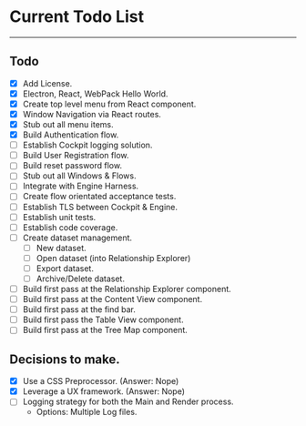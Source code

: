 # Current Todo List
- - -
## Todo
* [X] Add License.
* [X] Electron, React, WebPack Hello World.
* [X] Create top level menu from React component.
* [X] Window Navigation via React routes.
* [X] Stub out all menu items.
* [X] Build Authentication flow.
* [ ] Establish Cockpit logging solution.
* [ ] Build User Registration flow.
* [ ] Build reset password flow.
* [ ] Stub out all Windows & Flows.
* [ ] Integrate with Engine Harness.
* [ ] Create flow orientated acceptance tests.
* [ ] Establish TLS between Cockpit & Engine.
* [ ] Establish unit tests.
* [ ] Establish code coverage.
* [ ] Create dataset management.
  * [ ] New dataset.
  * [ ] Open dataset (into Relationship Explorer)
  * [ ] Export dataset.
  * [ ] Archive/Delete dataset.
* [ ] Build first pass at the Relationship Explorer component.
* [ ] Build first pass at the Content View component.
* [ ] Build first pass at the find bar.
* [ ] Build first pass the Table View component.
* [ ] Build first pass at the Tree Map component.

## Decisions to make.
* [X] Use a CSS Preprocessor. (Answer: Nope)
* [X] Leverage a UX framework. (Answer: Nope)
* [ ] Logging strategy for both the Main and Render process.
  * Options: Multiple Log files. 
